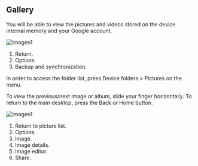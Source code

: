 ## Gallery

You will be able to view the pictures and videos stored on the device internal memory and your Google account.

![Imagen1](http://static.energysistem.com/images/manuals/42762/57cd45e4d56a8.jpg) <br>

1. Return.
2. Options.
3. Backup and synchronization.

In order to access the folder list, press Device folders > Pictures on the menu.

To view the previous/next image or album, slide your finger horizontally.
To return to the main desktop, press the Back or Home button.

![Imagen1](http://static.energysistem.com/images/manuals/42762/57cd45ebcc945.jpg)

1. Return to picture list.
2. Options.
3. Image.
4. Image details.
5. Image editor.
6. Share.

